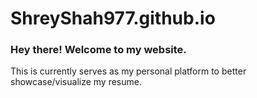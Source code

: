 # ShreyShah977.github.io

### Hey there! Welcome to my website.

This is currently serves as my personal platform to better showcase/visualize my resume.
